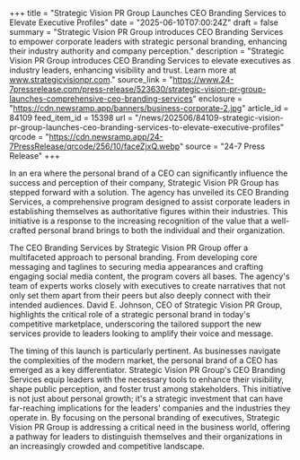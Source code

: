 +++
title = "Strategic Vision PR Group Launches CEO Branding Services to Elevate Executive Profiles"
date = "2025-06-10T07:00:24Z"
draft = false
summary = "Strategic Vision PR Group introduces CEO Branding Services to empower corporate leaders with strategic personal branding, enhancing their industry authority and company perception."
description = "Strategic Vision PR Group introduces CEO Branding Services to elevate executives as industry leaders, enhancing visibility and trust. Learn more at www.strategicvisionpr.com."
source_link = "https://www.24-7pressrelease.com/press-release/523630/strategic-vision-pr-group-launches-comprehensive-ceo-branding-services"
enclosure = "https://cdn.newsramp.app/banners/business-corporate-2.jpg"
article_id = 84109
feed_item_id = 15398
url = "/news/202506/84109-strategic-vision-pr-group-launches-ceo-branding-services-to-elevate-executive-profiles"
qrcode = "https://cdn.newsramp.app/24-7PressRelease/qrcode/256/10/faceZjxQ.webp"
source = "24-7 Press Release"
+++

<p>In an era where the personal brand of a CEO can significantly influence the success and perception of their company, Strategic Vision PR Group has stepped forward with a solution. The agency has unveiled its CEO Branding Services, a comprehensive program designed to assist corporate leaders in establishing themselves as authoritative figures within their industries. This initiative is a response to the increasing recognition of the value that a well-crafted personal brand brings to both the individual and their organization.</p><p>The CEO Branding Services by Strategic Vision PR Group offer a multifaceted approach to personal branding. From developing core messaging and taglines to securing media appearances and crafting engaging social media content, the program covers all bases. The agency's team of experts works closely with executives to create narratives that not only set them apart from their peers but also deeply connect with their intended audiences. David E. Johnson, CEO of Strategic Vision PR Group, highlights the critical role of a strategic personal brand in today's competitive marketplace, underscoring the tailored support the new services provide to leaders looking to amplify their voice and message.</p><p>The timing of this launch is particularly pertinent. As businesses navigate the complexities of the modern market, the personal brand of a CEO has emerged as a key differentiator. Strategic Vision PR Group's CEO Branding Services equip leaders with the necessary tools to enhance their visibility, shape public perception, and foster trust among stakeholders. This initiative is not just about personal growth; it's a strategic investment that can have far-reaching implications for the leaders' companies and the industries they operate in. By focusing on the personal branding of executives, Strategic Vision PR Group is addressing a critical need in the business world, offering a pathway for leaders to distinguish themselves and their organizations in an increasingly crowded and competitive landscape.</p>